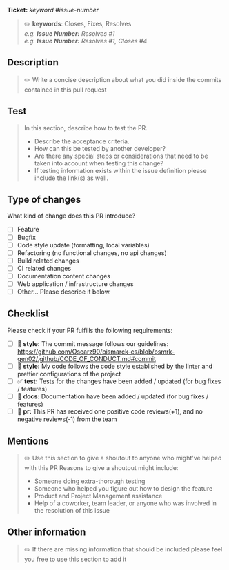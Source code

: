 **Ticket:** _keyword #issue-number_
>:pencil2: **keywords**: Closes, Fixes, Resolves  
>_e.g. **Issue Number:** Resolves #1_  
>_e.g. **Issue Number:** Resolves #1, Closes #4_

## Description

>:pencil2: Write a concise description about what you did inside the commits contained in this pull request

## Test

>In this section, describe how to test the PR.
>
>+ Describe the acceptance criteria.  
>+ How can this be tested by another developer?  
>+ Are there any special steps or considerations that need to be taken into account when testing this change?  
>+ If testing information exists within the issue definition please include the link(s) as well.  

## Type of changes

What kind of change does this PR introduce?

- [ ] Feature  
- [ ] Bugfix  
- [ ] Code style update (formatting, local variables)  
- [ ] Refactoring (no functional changes, no api changes)  
- [ ] Build related changes  
- [ ] CI related changes  
- [ ] Documentation content changes  
- [ ] Web application / infrastructure changes  
- [ ] Other... Please describe it below.

## Checklist

Please check if your PR fulfills the following requirements:

- [ ] 🎨 **style:** The commit message follows our guidelines: https://github.com/Oscarz90/bismarck-cs/blob/bsmrk-gen02/.github/CODE_OF_CONDUCT.md#commit  
- [ ] 🎨 **style:** My code follows the code style established by the linter and prettier configurations of the project  
- [ ] :white_check_mark: **test:** Tests for the changes have been added / updated (for bug fixes / features)  
- [ ] :page_facing_up: **docs:** Documentation have been added / updated (for bug fixes / features)  
- [ ] :construction_worker: **pr:** This PR has received one positive code reviews(+1), and no negative reviews(-1) from the team  

## Mentions

>:pencil2: Use this section to give a shoutout to anyone who might've helped with this PR
>Reasons to give a shoutout might include:
>
>+ Someone doing extra-thorough testing
>+ Someone who helped you figure out how to design the feature
>+ Product and Project Management assistance
>+ Help of a coworker, team leader, or anyone who was involved in the resolution of this issue

## Other information

>:pencil2: If there are missing information that should be included please feel you free to use this section to add it 
